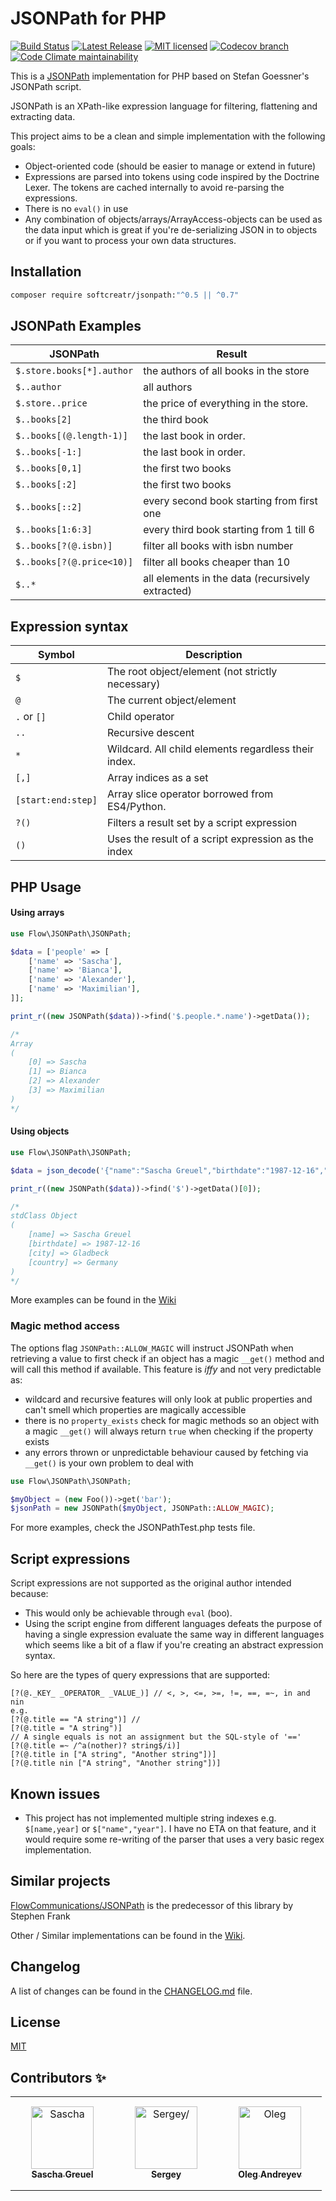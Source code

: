 # JSONPath for PHP

[![Build Status](https://img.shields.io/github/workflow/status/SoftCreatR/JSONPath/Test/main?label=Build%20Status)](https://github.com/SoftCreatR/JSONPath/actions?query=workflow%3ATest)
[![Latest Release](https://img.shields.io/packagist/v/SoftCreatR/JSONPath?color=blue&label=Latest%20Release)](https://packagist.org/packages/softcreatr/jsonpath)
[![MIT licensed](https://img.shields.io/badge/license-MIT-blue.svg)](./LICENSE)
[![Codecov branch](https://img.shields.io/codecov/c/github/SoftCreatR/JSONPath)](https://codecov.io/gh/SoftCreatR/JSONPath)
[![Code Climate maintainability](https://img.shields.io/codeclimate/maintainability-percentage/SoftCreatR/JSONPath)](https://codeclimate.com/github/SoftCreatR/JSONPath)

This is a [JSONPath](http://goessner.net/articles/JsonPath/) implementation for PHP based on Stefan Goessner's JSONPath script.

JSONPath is an XPath-like expression language for filtering, flattening and extracting data.

This project aims to be a clean and simple implementation with the following goals:

 - Object-oriented code (should be easier to manage or extend in future)
 - Expressions are parsed into tokens using code inspired by the Doctrine Lexer. The tokens are cached internally to avoid re-parsing the expressions.
 - There is no `eval()` in use
 - Any combination of objects/arrays/ArrayAccess-objects can be used as the data input which is great if you're de-serializing JSON in to objects or if you want to process your own data structures.

## Installation

```bash
composer require softcreatr/jsonpath:"^0.5 || ^0.7"
```

## JSONPath Examples

JSONPath                  | Result
--------------------------|-------------------------------------
`$.store.books[*].author` | the authors of all books in the store
`$..author`               | all authors
`$.store..price`          | the price of everything in the store.
`$..books[2]`             | the third book
`$..books[(@.length-1)]`  | the last book in order.
`$..books[-1:]`           | the last book in order.
`$..books[0,1]`           | the first two books
`$..books[:2]`            | the first two books
`$..books[::2]`           | every second book starting from first one
`$..books[1:6:3]`         | every third book starting from 1 till 6
`$..books[?(@.isbn)]`     | filter all books with isbn number
`$..books[?(@.price<10)]` | filter all books cheaper than 10
`$..*`                    | all elements in the data (recursively extracted)


Expression syntax
---

Symbol                | Description
----------------------|-------------------------
`$`                   | The root object/element (not strictly necessary)
`@`                   | The current object/element
`.` or `[]`           | Child operator
`..`                  | Recursive descent
`*`                   | Wildcard. All child elements regardless their index.
`[,]`                 | Array indices as a set
`[start:end:step]`    | Array slice operator borrowed from ES4/Python.
`?()`                 | Filters a result set by a script expression
`()`                  | Uses the result of a script expression as the index

## PHP Usage

#### Using arrays

```php
use Flow\JSONPath\JSONPath;

$data = ['people' => [
    ['name' => 'Sascha'],
    ['name' => 'Bianca'],
    ['name' => 'Alexander'],
    ['name' => 'Maximilian'],
]];

print_r((new JSONPath($data))->find('$.people.*.name')->getData());

/*
Array
(
    [0] => Sascha
    [1] => Bianca
    [2] => Alexander
    [3] => Maximilian
)
*/
```

#### Using objects

```php
use Flow\JSONPath\JSONPath;

$data = json_decode('{"name":"Sascha Greuel","birthdate":"1987-12-16","city":"Gladbeck","country":"Germany"}', false);

print_r((new JSONPath($data))->find('$')->getData()[0]);

/*
stdClass Object
(
    [name] => Sascha Greuel
    [birthdate] => 1987-12-16
    [city] => Gladbeck
    [country] => Germany
)
*/
```

More examples can be found in the [Wiki](https://github.com/SoftCreatR/JSONPath/wiki/Queries)

### Magic method access

The options flag `JSONPath::ALLOW_MAGIC` will instruct JSONPath when retrieving a value to first check if an object
has a magic `__get()` method and will call this method if available. This feature is *iffy* and
not very predictable as:

-  wildcard and recursive features will only look at public properties and can't smell which properties are magically accessible
-  there is no `property_exists` check for magic methods so an object with a magic `__get()` will always return `true` when checking
   if the property exists
-   any errors thrown or unpredictable behaviour caused by fetching via `__get()` is your own problem to deal with

```php
use Flow\JSONPath\JSONPath;

$myObject = (new Foo())->get('bar');
$jsonPath = new JSONPath($myObject, JSONPath::ALLOW_MAGIC);
```

For more examples, check the JSONPathTest.php tests file.

## Script expressions

Script expressions are not supported as the original author intended because:

-   This would only be achievable through `eval` (boo).
-   Using the script engine from different languages defeats the purpose of having a single expression evaluate the same way in different
    languages which seems like a bit of a flaw if you're creating an abstract expression syntax.

So here are the types of query expressions that are supported:

	[?(@._KEY_ _OPERATOR_ _VALUE_)] // <, >, <=, >=, !=, ==, =~, in and nin
	e.g.
	[?(@.title == "A string")] //
	[?(@.title = "A string")]
	// A single equals is not an assignment but the SQL-style of '=='
	[?(@.title =~ /^a(nother)? string$/i)]
	[?(@.title in ["A string", "Another string"])]
	[?(@.title nin ["A string", "Another string"])]
	
## Known issues

- This project has not implemented multiple string indexes e.g. `$[name,year]` or `$["name","year"]`. I have no ETA on that feature, and it would require some re-writing of the parser that uses a very basic regex implementation.

## Similar projects

[FlowCommunications/JSONPath](https://github.com/FlowCommunications/JSONPath) is the predecessor of this library by Stephen Frank

Other / Similar implementations can be found in the [Wiki](https://github.com/SoftCreatR/JSONPath/wiki/Other-Implementations).

## Changelog

A list of changes can be found in the [CHANGELOG.md](CHANGELOG.md) file. 

## License

[MIT](LICENSE)

## Contributors ✨

<table>
<tr>
    <td align="center" style="word-wrap: break-word; width: 150.0; height: 150.0">
        <a href=https://github.com/SoftCreatR>
            <img src=https://avatars0.githubusercontent.com/u/81188?v=4 width="100;"  alt=Sascha Greuel/>
            <br />
            <sub style="font-size:14px"><b>Sascha Greuel</b></sub>
        </a>
    </td>
    <td align="center" style="word-wrap: break-word; width: 150.0; height: 150.0">
        <a href=https://github.com/SG5>
            <img src=https://avatars0.githubusercontent.com/u/3931761?v=4 width="100;"  alt=Sergey/>
            <br />
            <sub style="font-size:14px"><b>Sergey</b></sub>
        </a>
    </td>
    <td align="center" style="word-wrap: break-word; width: 150.0; height: 150.0">
        <a href=https://github.com/oleg-andreyev>
            <img src=https://avatars1.githubusercontent.com/u/1244112?v=4 width="100;"  alt=Oleg Andreyev/>
            <br />
            <sub style="font-size:14px"><b>Oleg Andreyev</b></sub>
        </a>
    </td>
</tr>
</table>

